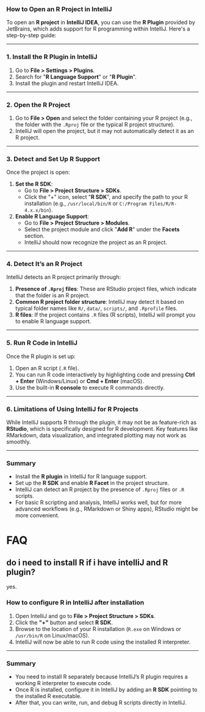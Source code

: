 ### **How to Open an R Project in IntelliJ**

To open an **R project** in **IntelliJ IDEA**, you can use the **R Plugin** provided by JetBrains, which adds support for R programming within IntelliJ. Here's a step-by-step guide:

---

### **1\. Install the R Plugin in IntelliJ**

1. Go to **File > Settings > Plugins**.
2. Search for "**R Language Support**" or "**R Plugin**".
3. Install the plugin and restart IntelliJ IDEA.

---

### **2\. Open the R Project**

1. Go to **File > Open** and select the folder containing your R project (e.g., the folder with the `.Rproj` file or the typical R project structure).
2. IntelliJ will open the project, but it may not automatically detect it as an R project.

---

### **3\. Detect and Set Up R Support**

Once the project is open:

1. **Set the R SDK**:
    - Go to **File > Project Structure > SDKs**.
    - Click the "+" icon, select "**R SDK**", and specify the path to your R installation (e.g., `/usr/local/bin/R` or `C:/Program Files/R/R-4.x.x/bin`).
2. **Enable R Language Support**:
    - Go to **File > Project Structure > Modules**.
    - Select the project module and click "**Add R**" under the **Facets** section.
    - IntelliJ should now recognize the project as an R project.

---

### **4\. Detect It’s an R Project**

IntelliJ detects an R project primarily through:

1. **Presence of `.Rproj` files**: These are RStudio project files, which indicate that the folder is an R project.
2. **Common R project folder structure**: IntelliJ may detect it based on typical folder names like `R/`, `data/`, `scripts/`, and `.Rprofile` files.
3. **R files**: If the project contains `.R` files (R scripts), IntelliJ will prompt you to enable R language support.

---

### **5\. Run R Code in IntelliJ**

Once the R plugin is set up:

1. Open an R script (`.R` file).
2. You can run R code interactively by highlighting code and pressing **Ctrl + Enter** (Windows/Linux) or **Cmd + Enter** (macOS).
3. Use the built-in **R console** to execute R commands directly.

---

### **6\. Limitations of Using IntelliJ for R Projects**

While IntelliJ supports R through the plugin, it may not be as feature-rich as **RStudio**, which is specifically designed for R development. Key features like RMarkdown, data visualization, and integrated plotting may not work as smoothly.

---

### **Summary**

- Install the **R plugin** in IntelliJ for R language support.
- Set up the **R SDK** and enable **R Facet** in the project structure.
- IntelliJ can detect an R project by the presence of `.Rproj` files or `.R` scripts.
- For basic R scripting and analysis, IntelliJ works well, but for more advanced workflows (e.g., RMarkdown or Shiny apps), RStudio might be more convenient.

# FAQ
## do i need to install R if i have intelliJ and R plugin? 
yes.

### **How to configure R in IntelliJ after installation**

1. Open IntelliJ and go to **File > Project Structure > SDKs**.
2. Click the **"+"** button and select **R SDK**.
3. Browse to the location of your R installation (`R.exe` on Windows or `/usr/bin/R` on Linux/macOS).
4. IntelliJ will now be able to run R code using the installed R interpreter.

---

### **Summary**

- You need to install R separately because IntelliJ’s R plugin requires a working R interpreter to execute code.
- Once R is installed, configure it in IntelliJ by adding an **R SDK** pointing to the installed R executable.
- After that, you can write, run, and debug R scripts directly in IntelliJ.
